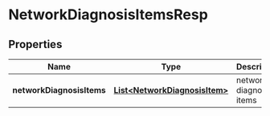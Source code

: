 # NetworkDiagnosisItemsResp

## Properties
Name | Type | Description | Notes
------------ | ------------- | ------------- | -------------
**networkDiagnosisItems** | [**List&lt;NetworkDiagnosisItem&gt;**](NetworkDiagnosisItem.md) | network diagnosis items | 
